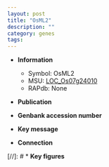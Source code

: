 ```yaml
---
layout: post
title: "OsML2"
description: ""
category: genes
tags: 
---
```


* **Information**  
    + Symbol: OsML2  
    + MSU: [LOC_Os07g24010](http://rice.uga.edu/cgi-bin/ORF_infopage.cgi?orf=LOC_Os07g24010)  
    + RAPdb: None  

* **Publication**  

* **Genbank accession number**  

* **Key message**  

* **Connection**  

[//]: # * **Key figures**  


